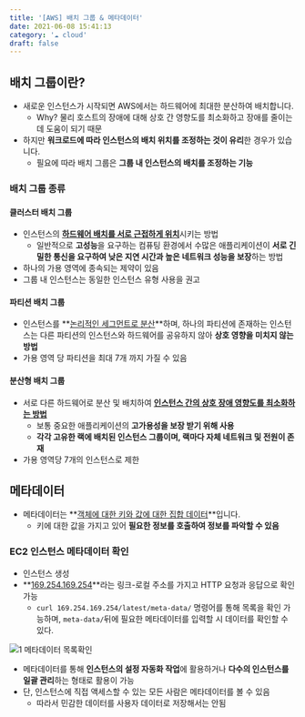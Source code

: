 ```yaml
---
title: '[AWS] 배치 그룹 & 메타데이터'
date: 2021-06-08 15:41:13
category: '☁️ cloud'
draft: false
---
```


## 배치 그룹이란?

- 새로운 인스턴스가 시작되면 AWS에서는 하드웨어에 최대한 분산하여 배치합니다.
  - Why? 물리 호스트의 장애에 대해 상호 간 영향도를 최소화하고 장애를 줄이는 데 도움이 되기 때문
- 하지만 **워크로드에 따라 인스턴스의 배치 위치를 조정하는 것이 유리**한 경우가 있습니다.
  - 필요에 따라 배치 그룹은 **그룹 내 인스턴스의 배치를 조정하는 기능**

### 배치 그룹 종류

#### 클러스터 배치 그룹

- 인스턴스의 <u>**하드웨어 배치를 서로 근접하게 위치**</u>시키는 방법
  - 일반적으로 **고성능**을 요구하는 컴퓨팅 환경에서 수많은 애플리케이션이 **서로 긴밀한 통신을 요구하여 낮은 지연 시간과 높은 네트워크 성능을 보장**하는 방법
- 하나의 가용 영역에 종속되는 제약이 있음
- 그룹 내 인스턴스는 동일한 인스턴스 유형 사용을 권고

#### 파티션 배치 그룹

- 인스턴스를 **<u>논리적인 세그먼트로 분산</u>**하며, 하나의 파티션에 존재하는 인스턴스는 다른 파티션의 인스턴스와 하드웨어를 공유하지 않아 **상호 영향을 미치지 않는 방법**
- 가용 영역 당 파티션을 최대 7개 까지 가질 수 있음

#### 분산형 배치 그룹

- 서로 다른 하드웨어로 분산 및 배치하여 **<u>인스턴스 간의 상호 장애 영향도를 최소화하는 방법</u>**
  - 보통 중요한 애플리케이션의 **고가용성을 보장 받기 위해 사용**
  - **각각 고유한 랙에 배치된 인스턴스 그룹이며, 랙마다 자체 네트워크 및 전원이 존재**
- 가용 영역당 7개의 인스턴스로 제한

## 메타데이터

- 메타데이터는 **<u>객체에 대한 키와 값에 대한 집합 데이터</u>**입니다.
  - 키에 대한 값을 가지고 있어 **필요한 정보를 호출하여 정보를 파악할 수 있음**

### EC2 인스턴스 메타데이터 확인

- 인스턴스 생성
- **<u>169.254.169.254</u>**라는 링크-로컬 주소를 가지고 HTTP 요청과 응답으로 확인 가능
  - `curl 169.254.169.254/latest/meta-data/` 명령어를 통해 목록을 확인 가능하며, `meta-data/`뒤에 필요한 메타데이터를 입력할 시 데이터를 확인할 수 있다.

![1  메타데이터 목록확인](https://user-images.githubusercontent.com/66216102/121136050-28b86e80-c870-11eb-8cec-36e5cc63a4bb.JPG)

- 메타데이터를 통해 **인스턴스의 설정 자동화 작업**에 활용하거나 **다수의 인스턴스를 일괄 관리**하는 형태로 활용이 가능
- 단, 인스턴스에 직접 액세스할 수 있는 모든 사람은 메타데이터를 볼 수 있음
  - 따라서 민감한 데이터를 사용자 데이터로 저장해서는 안됨
